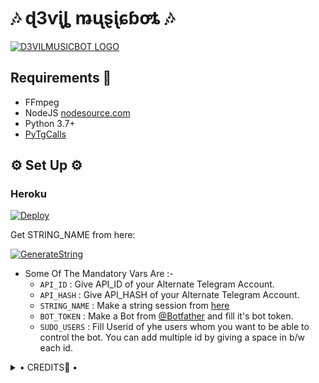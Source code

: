 <h1 align="centre">🎶 ɖ3ⱱᶖȴ ꬺᶙȿᶖɕɓꝍȶ  🎶</h1>

[![D3VILMUSICBOT LOGO](https://telegra.ph/file/608bc4d077145abc527be.jpg)](https://t.me/D3VIL_SUPPORT)

## Requirements 📝

- FFmpeg
- NodeJS [nodesource.com](https://nodesource.com/)
- Python 3.7+
- [PyTgCalls](https://github.com/pytgcalls/pytgcalls)

<h2 align="centre">⚙️ Set Up ⚙️</h3>

<h3 align="centre"> Heroku </h4>

[![Deploy](https://www.herokucdn.com/deploy/button.svg)](https://heroku.com/deploy)

Get STRING_NAME from here:

[![GenerateString](https://img.shields.io/badge/repl.it-generateString-yellowgreen)](https://replit.com/@D3krish/D3VILMusicPyrogramBot#main.py)

- Some Of The Mandatory Vars Are :-
   - `API_ID` :  Give API_ID of your Alternate Telegram Account.
   - `API_HASH` :  Give API_HASH of your Alternate Telegram Account.
   - `STRING_NAME` :  Make a string session from [here](https://replit.com/@D3krish/D3VILMusicPyrogramBot#main.py)
   - `BOT_TOKEN` :  Make a Bot from [@Botfather](https://t.me/botfather) and fill it's bot token.
   - `SUDO_USERS` :  Fill Userid of yhe users whom you want to be able to control the bot. You can add multiple id by giving a space in b/w each id.


<details>

  <summary> • CREDITS👀 • </summary>

- [KRISH](https://github.com/D3KRISH): main developer
- [D3VIL SUPPORT](https://t.me/D3VIL_BOT_SUPPORT): TEAM D3VIL
<\details>
